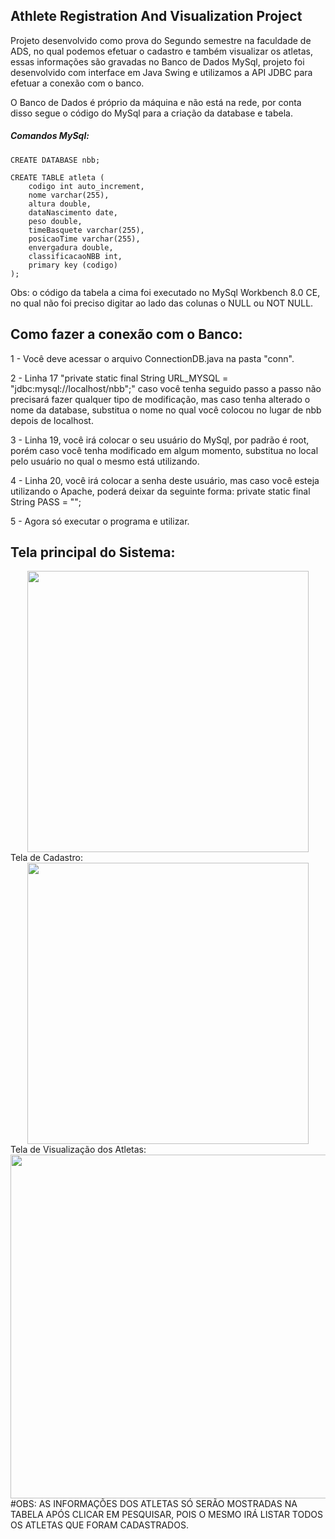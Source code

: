 ## Athlete Registration And Visualization Project
 
Projeto desenvolvido como prova do Segundo semestre na faculdade de ADS, no qual podemos efetuar o cadastro e também visualizar os atletas, essas informações são gravadas no Banco de Dados MySql, projeto foi desenvolvido com interface em Java Swing e utilizamos a API JDBC para efetuar a conexão com o banco.

O Banco de Dados é próprio da máquina e não está na rede, por conta disso segue o código do MySql para a criação da database e tabela.

##### Comandos MySql:
    CREATE DATABASE nbb;

    CREATE TABLE atleta (
        codigo int auto_increment,
        nome varchar(255),
        altura double,
        dataNascimento date,
        peso double,
        timeBasquete varchar(255),
        posicaoTime varchar(255),
        envergadura double,
        classificacaoNBB int,
        primary key (codigo)
    );

Obs: o código da tabela a cima foi executado no MySql Workbench 8.0 CE, no qual não foi preciso digitar ao lado das colunas o NULL ou NOT NULL.

## Como fazer a conexão com o Banco:

1 - Você deve acessar o arquivo ConnectionDB.java na pasta "conn".

2 - Linha 17 "private static final String URL_MYSQL = "jdbc:mysql://localhost/nbb";" caso você tenha seguido passo a passo não precisará fazer qualquer tipo de  modificação, mas caso tenha alterado o nome da database, substitua o nome no qual você colocou no lugar de nbb depois de localhost.

3 - Linha 19, você irá colocar o seu usuário do MySql, por padrão é root, porém caso você tenha modificado em algum momento, substitua no local pelo usuário no qual o mesmo está utilizando.

4 - Linha 20, você irá colocar a senha deste usuário, mas caso você esteja utilizando o Apache, poderá deixar da seguinte forma:
private static final String PASS = "";

5 - Agora só executar o programa e utilizar.

## Tela principal do Sistema:

<div align="center">
<img src="https://github.com/gustavocarmomendes/Athlete-Registration-And-Visualization-Project/assets/112448190/7bdc6f52-482f-4a1c-8180-2ec3e4d2a9ef" width="450px" />
</div

## Tela de Cadastro:

<div align="center">
<img src="https://github.com/gustavocarmomendes/Athlete-Registration-And-Visualization-Project/assets/112448190/721da558-da87-492c-866e-b03431757f20" width="450px" />
</div

## Tela de Visualização dos Atletas:

<div align="center">
<img src="https://github.com/gustavocarmomendes/Athlete-Registration-And-Visualization-Project/assets/112448190/9898beb2-cae5-477d-af01-35e2bf4e0e65" width="550px" />
</div

#OBS: AS INFORMAÇÕES DOS ATLETAS SÓ SERÃO MOSTRADAS NA TABELA APÓS CLICAR EM PESQUISAR, POIS O MESMO IRÁ LISTAR TODOS OS ATLETAS QUE FORAM CADASTRADOS.
